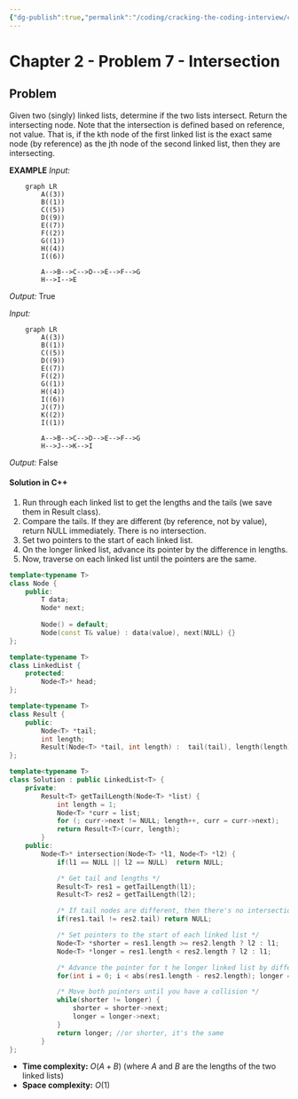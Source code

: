 ```yaml
---
{"dg-publish":true,"permalink":"/coding/cracking-the-coding-interview/chapter-2/problem-7-intersection/"}
---
```


# Chapter 2 - Problem 7 - Intersection
## Problem
Given two (singly) linked lists, determine if the two lists intersect. Return the intersecting node. Note that the intersection is defined based on reference, not value. That is, if the kth node of the first linked list is the exact same node (by reference) as the jth node of the second linked list, then they are intersecting.

**EXAMPLE**
_Input:_ 
```mermaid
	graph LR
		A((3))
		B((1))
		C((5))
		D((9))
		E((7))
		F((2))
		G((1))
		H((4))
		I((6))

		A-->B-->C-->D-->E-->F-->G
		H-->I-->E
```
_Output:_ True

_Input:_ 
```mermaid
	graph LR
		A((3))
		B((1))
		C((5))
		D((9))
		E((7))
		F((2))
		G((1))
		H((4))
		I((6))
		J((7))
		K((2))
		I((1))

		A-->B-->C-->D-->E-->F-->G
		H-->J-->K-->I
```
_Output:_ False

#### Solution in C++
1. Run through each linked list to get the lengths and the tails (we save them in Result class).
2. Compare the tails. If they are different (by reference, not by value), return NULL immediately. There is no intersection.
3. Set two pointers to the start of each linked list.
4. On the longer linked list, advance its pointer by the difference in lengths.
5. Now, traverse on each linked list until the pointers are the same.

```cpp
template<typename T>
class Node {
    public:
        T data;
        Node* next;
        
        Node() = default;
        Node(const T& value) : data(value), next(NULL) {}
};

template<typename T>
class LinkedList {
    protected:
        Node<T>* head;
};

template<typename T>
class Result {
    public:
        Node<T> *tail;
        int length;
        Result(Node<T> *tail, int length) :  tail(tail), length(length) {}
};

template<typename T>
class Solution : public LinkedList<T> {
    private:
        Result<T> getTailLength(Node<T> *list) {
            int length = 1;
            Node<T> *curr = list;
            for (; curr->next != NULL; length++, curr = curr->next);
            return Result<T>(curr, length);
        }
    public:
        Node<T>* intersection(Node<T> *l1, Node<T> *l2) {
            if(l1 == NULL || l2 == NULL)  return NULL;

            /* Get tail and lengths */
            Result<T> res1 = getTailLength(l1);   
            Result<T> res2 = getTailLength(l2);

            /* If tail nodes are different, then there's no intersection */
            if(res1.tail != res2.tail) return NULL;

            /* Set pointers to the start of each linked list */
            Node<T> *shorter = res1.length >= res2.length ? l2 : l1;
            Node<T> *longer = res1.length < res2.length ? l2 : l1;

            /* Advance the pointer for t he longer linked list by difference in lengths */
            for(int i = 0; i < abs(res1.length - res2.length); longer = longer->next, i++);

            /* Move both pointers until you have a collision */
            while(shorter != longer) {
                shorter = shorter->next;
                longer = longer->next;
            }
            return longer; //or shorter, it's the same
        }
};
```
- **Time complexity:** $O(A + B)$ (where _A_ and _B_ are the lengths of the two linked lists)
- **Space complexity:** $O(1)$